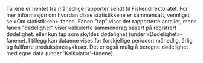 Tallene er hentet fra månedlige rapporter sendt til Fiskeridirektoratet.
For mer informasjon om hvordan disse statistikkene er sammensatt, vennligst se
«Om statistikken»-fanen. Fanen "tap" viser det rapporterte antallet, mens fanen "dødelighet" viser kalkulerte sammendrag basert på registrert dødelighet. 
eller kun tap som skyldes dødelighet (under «Dødelighet»-fanene).
I tillegg kan dataene vises for forskjellige perioder: månedlig,
årlig og fullførte produksjonssykluser. Det er også mulig å beregne dødelighet
med egne data (under 'Kalkulator'-fanene).